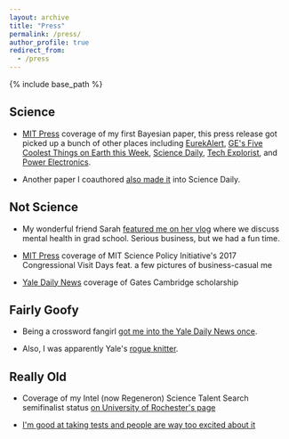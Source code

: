 ```yaml
---
layout: archive
title: "Press"
permalink: /press/
author_profile: true
redirect_from:
  - /press
---
```


{% include base_path %}

Science
-------
* [MIT Press](http://news.mit.edu/2017/new-technique-allows-rapid-screening-new-types-solar-cells-1220) coverage of my first Bayesian paper, this press release got picked up a bunch of other places including [EurekAlert](https://www.eurekalert.org/pub_releases/2017-12/miot-nta122017.php), [GE's Five Coolest Things on Earth this Week](https://www.ge.com/reports/5-coolest-things-earth-week-41/), [Science Daily](https://www.sciencedaily.com/releases/2017/12/171220131641.htm), [Tech Explorist](https://www.techexplorist.com/new-technique-allows-rapid-screening-for-new-types-of-solar-cells/9824/), and [Power Electronics](https://www.powerelectronics.com/power-management/unique-test-and-model-method-quickly-screens-new-photovoltaic-materials).

* Another paper I coauthored [also made it](https://www.sciencedaily.com/releases/2017/07/170718113713.htm) into Science Daily.

Not Science
-----------
* My wonderful friend Sarah [featured me on her vlog](https://www.youtube.com/watch?v=a8lfNXKWiME) where we discuss mental health in grad school. Serious business, but we had a fun time.

* [MIT Press](http://news.mit.edu/2017/mit-students-and-postdocs-advocate-for-science-engineering-funding-on-capitol-hill-0511) coverage of MIT Science Policy Initiative's 2017 Congressional Visit Days feat. a few pictures of business-casual me

* [Yale Daily News](https://yaledailynews.com/blog/2013/02/13/two-yalies-named-gates-scholars/) coverage of Gates Cambridge scholarship

Fairly Goofy
------------
* Being a crossword fangirl [got me into the Yale Daily News once](https://yaledailynews.com/blog/2010/04/13/shortz-puzzles-cruciverbalists/).

* Also, I was apparently Yale's [rogue knitter](https://yaledailynews.com/blog/2010/09/10/knitters-find-a-place-in-yales-social-fabric/).

Really Old
----------

* Coverage of my Intel (now Regeneron) Science Talent Search semifinalist status [on University of Rochester's page](https://www.rochester.edu/news/show.php?id=3305)

* [I'm good at taking tests and people are way too excited about it](https://www.mpnnow.com/x1191421564/Harley-student-aces-national-exam)